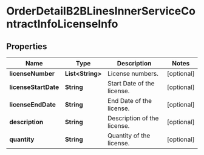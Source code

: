 

# OrderDetailB2BLinesInnerServiceContractInfoLicenseInfo


## Properties

| Name | Type | Description | Notes |
|------------ | ------------- | ------------- | -------------|
|**licenseNumber** | **List&lt;String&gt;** | License numbers. |  [optional] |
|**licenseStartDate** | **String** | Start Date of the license. |  [optional] |
|**licenseEndDate** | **String** | End Date of the license. |  [optional] |
|**description** | **String** | Description of the license. |  [optional] |
|**quantity** | **String** | Quantity of the license. |  [optional] |



